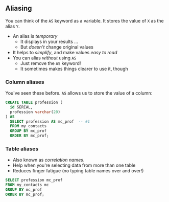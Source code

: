 ## Aliasing

You can think of the `AS` keyword as a variable. It stores the value of `X` as the alias `Y`.

- An alias is _temporary_
    + It displays in your results ...
    + But _doesn't_ change original values
- It helps to _simplify_, and make values _easy to read_
- You can alias _without_ using `AS`
    + Just remove the `AS` keyword!
    + It sometimes makes things clearer to use it, though


### Column aliases

You've seen these before. `AS` allows us to store the value of a column:

```sql
CREATE TABLE profession (
  id SERIAL,
  profession varchar(20)
) AS
  SELECT profession AS mc_prof  -- #1
  FROM my_contacts
  GROUP BY mc_prof
  ORDER BY mc_prof;
```


### Table aliases

- Also known as _correlation names_.
- Help when you're selecting data from more than one table
- Reduces finger fatigue (no typing table names over and over!)

```sql
SELECT profession mc_prof
FROM my_contacts mc
GROUP BY mc_prof
ORDER BY mc_prof;
```
